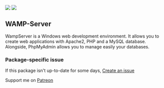 [![](https://img.shields.io/chocolatey/v/wamp-server?color=green&label=wamp-server)](https://chocolatey.org/packages/wamp-server) [![](https://img.shields.io/chocolatey/dt/wamp-server)](https://chocolatey.org/packages/wamp-server)

## WAMP-Server
WampServer is a Windows web development environment. It allows you to create web applications 
with Apache2, PHP and a MySQL database. Alongside, PhpMyAdmin allows you to manage easily 
your databases.

### Package-specific issue
If this package isn't up-to-date for some days, [Create an issue](https://github.com/tunisiano187/chocolatey-packages/issues/new)

Support me on [Patreon](https://www.patreon.com/bePatron?u=39585820)